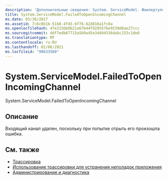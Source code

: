 ```yaml
---
description: 'Дополнительные сведения: System. ServiceModel. Фаиледтупенинкомингчаннел'
title: System.ServiceModel.FailedToOpenIncomingChannel
ms.date: 03/30/2017
ms.assetid: 7c6c6b1b-51b8-4f45-bf76-62d816a1fc0a
ms.openlocfilehash: 47e115bb8b21a67b44f928557be9539d8ae27ccc
ms.sourcegitcommit: ddf7edb67715a5b9a45e3dd44536dabc153c1de0
ms.translationtype: MT
ms.contentlocale: ru-RU
ms.lasthandoff: 02/06/2021
ms.locfileid: "99633560"
---
```

# <a name="systemservicemodelfailedtoopenincomingchannel"></a>System.ServiceModel.FailedToOpenIncomingChannel

System.ServiceModel.FailedToOpenIncomingChannel  
  
## <a name="description"></a>Описание  

 Входящий канал удален, поскольку при попытке отрыть его произошла ошибка.  
  
## <a name="see-also"></a>См. также

- [Трассировка](index.md)
- [Использование трассировки для устранения неполадок приложения](using-tracing-to-troubleshoot-your-application.md)
- [Администрирование и диагностика](../index.md)
